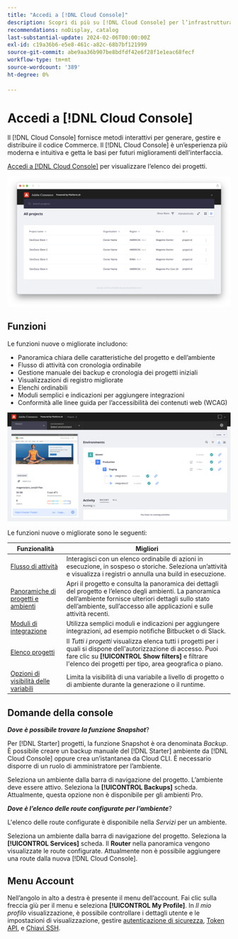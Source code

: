 ```yaml
---
title: "Accedi a [!DNL Cloud Console]"
description: Scopri di più su [!DNL Cloud Console] per l’infrastruttura Adobe Commerce on Cloud.
recommendations: noDisplay, catalog
last-substantial-update: 2024-02-06T00:00:00Z
exl-id: c19a36b6-e5e8-461c-a82c-68b7bf121999
source-git-commit: abe9aa36b907be8bdfdf42e6f28f1e1eac68fecf
workflow-type: tm+mt
source-wordcount: '389'
ht-degree: 0%

---
```



# Accedi a [!DNL Cloud Console]

Il [!DNL Cloud Console] fornisce metodi interattivi per generare, gestire e distribuire il codice Commerce. Il [!DNL Cloud Console] è un’esperienza più moderna e intuitiva e getta le basi per futuri miglioramenti dell’interfaccia.

[Accedi a [!DNL Cloud Console]](https://console.adobecommerce.com) per visualizzare l’elenco dei progetti.

![Elenco progetti](../assets/ui-allprojects-list.png)

## Funzioni

Le funzioni nuove o migliorate includono:

- Panoramica chiara delle caratteristiche del progetto e dell’ambiente
- Flusso di attività con cronologia ordinabile
- Gestione manuale dei backup e cronologia dei progetti iniziali
- Visualizzazioni di registro migliorate
- Elenchi ordinabili
- Moduli semplici e indicazioni per aggiungere integrazioni
- Conformità alle linee guida per l’accessibilità dei contenuti web (WCAG)

![[!DNL Cloud Console]](../assets/CloudConsole.svg)

Le funzioni nuove o migliorate sono le seguenti:

| Funzionalità | Migliori |
| -------------- | ----------------------------------- |
| [Flusso di attività](../cloud-guide/project/activity-stream.md) | Interagisci con un elenco ordinabile di azioni in esecuzione, in sospeso o storiche. Seleziona un’attività e visualizza i registri o annulla una build in esecuzione. |
| [Panoramiche di progetti e ambienti](../cloud-guide/project/overview.md#project-overview) | Apri il progetto e consulta la panoramica dei dettagli del progetto e l’elenco degli ambienti. La panoramica dell’ambiente fornisce ulteriori dettagli sullo stato dell’ambiente, sull’accesso alle applicazioni e sulle attività recenti. |
| [Moduli di integrazione](../cloud-guide/integrations/overview.md) | Utilizza semplici moduli e indicazioni per aggiungere integrazioni, ad esempio notifiche Bitbucket o di Slack. |
| [Elenco progetti](../cloud-guide/project/overview.md#cloud-console) | Il _Tutti i progetti_ visualizza elenca tutti i progetti per i quali si dispone dell&#39;autorizzazione di accesso. Puoi fare clic su **[!UICONTROL Show filters]** e filtrare l&#39;elenco dei progetti per tipo, area geografica o piano. |
| [Opzioni di visibilità delle variabili](../cloud-guide/environment/variable-levels.md) | Limita la visibilità di una variabile a livello di progetto o di ambiente durante la generazione o il runtime. |

<!-- The following are features yet to be activated:
| **Apps and services topology** | The Apps & Services topology is visible on Project and Environment views. This interactive diagram allows you to select a service and view the relationship details, such as name, type, version, port, and more. Click **[!UICONTROL View details]** to access the overview and configuration panel for each service. | -->

## Domande della console

**_Dove è possibile trovare la funzione Snapshot_**?

Per [!DNL Starter] progetti, la funzione Snapshot è ora denominata _Backup_. È possibile creare un backup manuale del [!DNL Starter] ambiente da [!DNL Cloud Console] oppure crea un’istantanea da Cloud CLI. È necessario disporre di un ruolo di amministratore per l’ambiente.

Seleziona un ambiente dalla barra di navigazione del progetto. L’ambiente deve essere attivo. Seleziona la **[!UICONTROL Backups]** scheda. Attualmente, questa opzione non è disponibile per gli ambienti Pro.

**_Dove è l’elenco delle route configurate per l’ambiente_**?

L&#39;elenco delle route configurate è disponibile nella _Servizi_ per un ambiente.

Seleziona un ambiente dalla barra di navigazione del progetto. Seleziona la **[!UICONTROL Services]** scheda. Il **Router** nella panoramica vengono visualizzate le route configurate. Attualmente non è possibile aggiungere una route dalla nuova [!DNL Cloud Console].

## Menu Account

Nell’angolo in alto a destra è presente il menu dell’account. Fai clic sulla freccia giù per il menu e seleziona **[!UICONTROL My Profile]**. In _Il mio profilo_ visualizzazione, è possibile controllare i dettagli utente e le impostazioni di visualizzazione, gestire [autenticazione di sicurezza](../cloud-guide/project/user-access.md#user-authentication-requirements), [Token API](../cloud-guide/project/user-access.md#create-an-api-token), e [Chiavi SSH](../cloud-guide/development/secure-connections.md).
